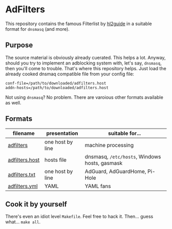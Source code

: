# AdFilters

This repository contains the famous Filterlist by [hl2guide](https://github.com/hl2guide/Filterlist-for-AdGuard-or-PiHole) in a suitable format for `dnsmasq` (and more).

## Purpose

The source material is obviously already cuerated. This helps a lot. Anyway, should you try to implement an adblocking system with, let's say, `dnsmasq`, then you'll come to trouble. That's where this repository helps. Just load the already cooked dnsmaq compatible file from your config file:

    conf-file=/path/to/downloaded/adfilters.host
    addn-hosts=/path/to/downloaded/adfilters.host

Not using `dnsmasq`? No problem. There are varoious other formats available as well.

## Formats

| filename | presentation | suitable for... |
|---|---|---|
| [adfilters](https://raw.githubusercontent.com/fmasclef/adfilters/main/adfilters.tar.gz) | one host by line | machine processing |
| [adfilters.host](https://raw.githubusercontent.com/fmasclef/adfilters/main/adfilters.host.tar.gz) | hosts file | dnsmasq, `/etc/hosts`, Windows hosts, gasmask |
| [adfilters.txt](https://raw.githubusercontent.com/fmasclef/adfilters/main/adfilters.txt.tar.gz) | one host by line | AdGuard, AdGuardHome, Pi-Hole |
| [adfilters.yml](https://raw.githubusercontent.com/fmasclef/adfilters/main/adfilters.yml.tar.gz) | YAML | YAML fans |

## Cook it by yourself

There's even an idiot level `Makefile`. Feel free to hack it. Then... guess what... `make all`.